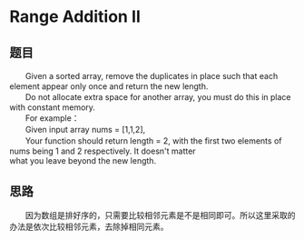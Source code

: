 
# Range Addition II

## 题目
　　Given a sorted array, remove the duplicates in place such that each element appear only once and return the new length.</br>
　　Do not allocate extra space for another array, you must do this in place with constant memory.</br>
　　For example：</br>
　　Given input array nums = [1,1,2],</br>
　　Your function should return length = 2, with the first two elements of nums being 1 and 2 respectively. It doesn't matter</br>
what you leave beyond the new length.</br>
## 思路
　　因为数组是排好序的，只需要比较相邻元素是不是相同即可。所以这里采取的办法是依次比较相邻元素，去除掉相同元素。</br>
　　
